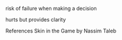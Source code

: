 risk of failure when making a decision

hurts but provides clarity

References
Skin in the Game by Nassim Taleb